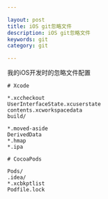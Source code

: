 ```yaml
---

layout: post
title: iOS git忽略文件
description: iOS git忽略文件
keywords: git
category: git

---
```


我的iOS开发时的忽略文件配置

	# Xcode

	*.xccheckout
	UserInterfaceState.xcuserstate
	contents.xcworkspacedata
	build/

	*.moved-aside
	DerivedData
	*.hmap
	*.ipa

	# CocoaPods

	Pods/
	.idea/
	*.xcbkptlist
	Podfile.lock